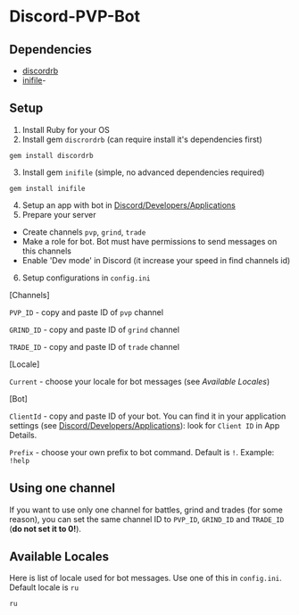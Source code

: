 Discord-PVP-Bot
=

Dependencies
-
- [discordrb](<https://rubygems.org/gems/discordrb>)
- [inifile](<https://rubygems.org/gems/inifile>)- 

Setup
-
1. Install Ruby for your OS
2. Install gem `discrordrb` (can require install it's dependencies first)
```
gem install discordrb
```
3. Install gem `inifile` (simple, no advanced dependencies required)
```
gem install inifile
```
4. Setup an app with bot in [Discord/Developers/Applications](<https://discordapp.com/developers/applications/me>)
6. Prepare your server
- Create channels `pvp`, `grind`, `trade`
- Make a role for bot. Bot must have permissions to send messages on this channels
- Enable 'Dev mode' in Discord (it increase your speed in find channels id)
6. Setup configurations in `config.ini`

[Channels]

`PVP_ID` - copy and paste ID of `pvp` channel

`GRIND_ID` - copy and paste ID of `grind` channel

`TRADE_ID` - copy and paste ID of `trade` channel

[Locale]

`Current` - choose your locale for bot messages (see *Available Locales*)

[Bot]

`ClientId` - copy and paste ID of your bot. You can find it in your application settings (see [Discord/Developers/Applications](<https://discordapp.com/developers/applications/me>)): look for `Client ID` in App Details.

`Prefix` - choose your own prefix to bot command. Default is `!`. Example: `!help`

Using one channel
-
If you want to use only one channel for battles, grind and trades (for some reason), you can set the same channel ID to `PVP_ID`, `GRIND_ID` and `TRADE_ID` (**do not set it to 0!**).

Available Locales
-
Here is list of locale used for bot messages. Use one of this in `config.ini`. Default locale is `ru`
```
ru
```